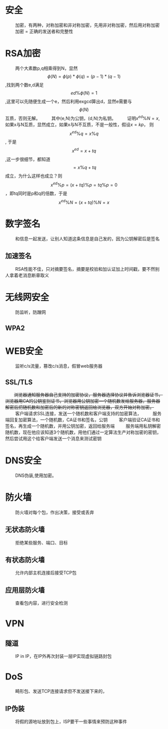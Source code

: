 
# 安全
&emsp;&emsp; 加密，有两种，对称加密和非对称加密，先用非对称加密，然后用对称加密
&emsp;&emsp; 加密 = 正确的发送者和完整性

# RSA加密
&emsp;&emsp; 两个大素数p,q相乘得到N，显然$$\phi(N)=\phi(p)*\phi(q)=(p-1)*(q-1)$$,找到两个数e,d满足$$ed\%\phi(N)=1$$,这里可以先随便生成一个e，然后利用exgcd算出d，显然e需要与$$\phi(N)$$互质，否则无解。
&emsp;&emsp; 其中(e,N)为公钥，(d,N)为私钥。
&emsp;&emsp; 证明$x^{ed}\%N=x$,如果x与N互质，显然成立，如果x与N不互质，不是一般性，假设$x=kp$， 则$$x^{ed}\%q=x\%q$$, 于是$$x^{ed}=x+tq$$,这一步很细节，都知道$$=x\%q+tq$$成立，为什么这样也成立？则$$x^{ed}\%p=(x+tq)\%p=tq\%p=0$$，即tq同时是p和q的倍数，于是$$x^{ed}\%N=(x+tq)\%N=x$$

<!---more-->
# 数字签名
&emsp;&emsp; 和信息一起发送，让别人知道这条信息是自己发的，因为公钥解密后是签名

## 加速签名
&emsp;&emsp; RSA性能不佳，只对摘要签名，摘要是校验和加认证加上时间戳，要不然别人拿着老消息断章取义

# 无线网安全
&emsp;&emsp; 防监听，防蹭网


## WPA2

# WEB安全
&emsp;&emsp; 监听c/s流量，篡改c/s消息，假冒web服务器

## SSL/TLS
&emsp;&emsp;~~浏览器通知服务器自己支持的加密协议，服务器选择协议并告诉浏览器证书，浏览器用CA的公钥鉴别证书，浏览器用公钥加密一个随机数发给服务器，服务器解密后把随机数和加密后的新的对称密钥返回给浏览器，双方开始对称加密。~~
&emsp;&emsp; 客户端请求SSL连接，发送一个随机数和客户端支持的加密算法，
&emsp;&emsp; 服务端回复加密算法，一个随机数，CA证书和签名，公钥
&emsp;&emsp; 客户端验证CA证书和签名，再生成一个随机数，并用公钥加密，返回给服务端
&emsp;&emsp; 服务端用私钥解密随机数，现在他应该知道3个随机数，用他们通过一定算法生产对称加密的密钥，然后尝试用这个给客户端发送一个消息来测试密钥

# DNS安全
&emsp;&emsp; DNS伪装,使用加密。


# 防火墙
&emsp;&emsp; 防火墙对每个包，作出决策，接受或丢弃
## 无状态防火墙
&emsp;&emsp; 拒绝某些服务、端口、目标
## 有状态防火墙
&emsp;&emsp; 允许内部主机连接后接受TCP包
## 应用层防火墙
&emsp;&emsp; 查看包内容，进行安全检测

# VPN
## 隧道
&emsp;&emsp; IP in IP，在IP外再次封装一层IP实现虚拟链路封包

# DoS
&emsp;&emsp; 畸形包、发送TCP连接请求但不发送接下来的，
## IP伪装
&emsp;&emsp; 将假的源地址放到包上，ISP要干一些事情来预防这种事件
